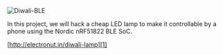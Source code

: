 ![Diwali-BLE](diwali-lamp.jpg "Diwali BLE Lamp")

In this project, we will hack a cheap LED lamp to make it controllable 
by a phone using the Nordic nRF51822 BLE SoC.

[http://electronut.in/diwali-lamp][1]

[1]: http://electronut.in/diwali-lamp



